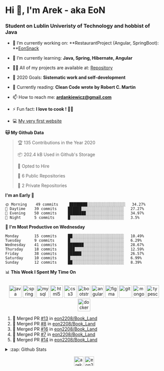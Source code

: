 <h1> Hi 👋, I'm Arek - aka EoN </h1>
<h3> Student on Lublin Univeristy of Technology and hobbist of Java</h3>

- 🔭 I’m currently working on: **RestaurantProject (Angular, SpringBoot): **[EonSnack]

- 🌱 I’m currently learning: **Java, Spring, Hibernate, Angular**

- 👨‍💻 All of my projects are available at: [Repository]

- 🥅 2020 Goals: **Sistematic work and self-development**

- 📖 Currently reading: **Clean Code wrote by Robert C. Martin**

- 📫 How to reach me: **ardankiewicz@gmail.com**

- ⚡ Fun fact: **I love to cook ! 🍖🍳**

- 💻 [My very first website][website] 


<!--START_SECTION:waka-->
**🐱 My Github Data** 

> 🏆 135 Contributions in the Year 2020
 > 
> 📦 202.4 kB Used in Github's Storage 
 > 
> 💼 Opted to Hire
 > 
> 📜 6 Public Repositories
 > 
> 🔑 2 Private Repositories 

**I'm an Early 🐤** 

```text
🌞 Morning    49 commits     ████████░░░░░░░░░░░░░░░░░   34.27% 
🌆 Daytime    39 commits     ██████░░░░░░░░░░░░░░░░░░░   27.27% 
🌃 Evening    50 commits     ████████░░░░░░░░░░░░░░░░░   34.97% 
🌙 Night      5 commits      █░░░░░░░░░░░░░░░░░░░░░░░░   3.5%

```
📅 **I'm Most Productive on Wednesday** 

```text
Monday       15 commits     ██░░░░░░░░░░░░░░░░░░░░░░░   10.49% 
Tuesday      9 commits      █░░░░░░░░░░░░░░░░░░░░░░░░   6.29% 
Wednesday    41 commits     ███████░░░░░░░░░░░░░░░░░░   28.67% 
Thursday     18 commits     ███░░░░░░░░░░░░░░░░░░░░░░   12.59% 
Friday       38 commits     ██████░░░░░░░░░░░░░░░░░░░   26.57% 
Saturday     10 commits     █░░░░░░░░░░░░░░░░░░░░░░░░   6.99% 
Sunday       12 commits     ██░░░░░░░░░░░░░░░░░░░░░░░   8.39%

```


📊 **This Week I Spent My Time On** 

```text
```


<!--END_SECTION:waka-->

<p align="center">
<img src="https://devicons.github.io/devicon/devicon.git/icons/java/java-original-wordmark.svg" alt="java" width="40" height="40"/> 
<img src="https://www.vectorlogo.zone/logos/springio/springio-icon.svg" alt="spring" width="40" height="40"/> 
<img src="https://devicons.github.io/devicon/devicon.git/icons/mysql/mysql-original-wordmark.svg" alt="mysql" width="40" height="40"/> 
<img src="https://devicons.github.io/devicon/devicon.git/icons/html5/html5-original-wordmark.svg" alt="html5" width="40" height="40"/> 
<img src="https://devicons.github.io/devicon/devicon.git/icons/css3/css3-original-wordmark.svg" alt="css3" width="40" height="40"/> 
<img src="https://devicons.github.io/devicon/devicon.git/icons/bootstrap/bootstrap-plain.svg" alt="bootstrap" width="40" height="40"/> 
<img src="https://devicons.github.io/devicon/devicon.git/icons/angularjs/angularjs-original.svg" alt="angularjs" width="40" height="40"/>
<img src="https://www.vectorlogo.zone/logos/figma/figma-icon.svg" alt="figma" width="40" height="40"/> 
<img src="https://www.vectorlogo.zone/logos/git-scm/git-scm-icon.svg" alt="git" width="40" height="40"/> 
<img src="https://devicons.github.io/devicon/devicon.git/icons/mongodb/mongodb-original-wordmark.svg" alt="mongodb" width="40" height="40"/> 
<img src="https://devicons.github.io/devicon/devicon.git/icons/typescript/typescript-original.svg" alt="typescript" width="40" height="40"/>
<img src="https://devicons.github.io/devicon/devicon.git/icons/docker/docker-original-wordmark.svg" alt="docker" width="40" height="40"/>
</p>


<!--START_SECTION:activity-->
1. 🎉 Merged PR [#13](https://github.com/eon2208/Book_Land/pull/13) in [eon2208/Book_Land](https://github.com/eon2208/Book_Land)
2. 🎉 Merged PR [#8](https://github.com/eon2208/Book_Land/pull/8) in [eon2208/Book_Land](https://github.com/eon2208/Book_Land)
3. 🎉 Merged PR [#16](https://github.com/eon2208/Book_Land/pull/16) in [eon2208/Book_Land](https://github.com/eon2208/Book_Land)
4. 🎉 Merged PR [#7](https://github.com/eon2208/Book_Land/pull/7) in [eon2208/Book_Land](https://github.com/eon2208/Book_Land)
5. 🎉 Merged PR [#14](https://github.com//eon2208/Book_Land/pull/14) in [eon2208/Book_Land](https://github.com//eon2208/Book_Land)
<!--END_SECTION:activity-->

<details>
  <summary>:zap: Github Stats</summary>
  <img align="left" alt="codeSTACKr's Github Stats" src="https://github-readme-stats.codestackr.vercel.app/api?username=eon2208&show_icons=true&hide_border=true" />
 <img align="left" src="https://github-readme-stats.vercel.app/api/top-langs/?username=eon2208&layout=compact" alt="eon2208" /></p>
</details>


<p align="center">
<a href="https://linkedin.com/in/arek dankiewicz" target="blank"><img align="center" src="https://cdn.jsdelivr.net/npm/simple-icons@3.0.1/icons/linkedin.svg" alt="arek dankiewicz" height="30" width="30" /></a>
<a href="https://instagram.com/eon2208" target="blank"><img align="center" src="https://cdn.jsdelivr.net/npm/simple-icons@3.0.1/icons/instagram.svg" alt="eon2208" height="30" width="30" /></a>
</p>

[website]: https://jardan.biz/
[EonSnack]: https://github.com/eon2208/favouriteRestaurant/
[Repository]: https://github.com/eon2208?tab=repositories
